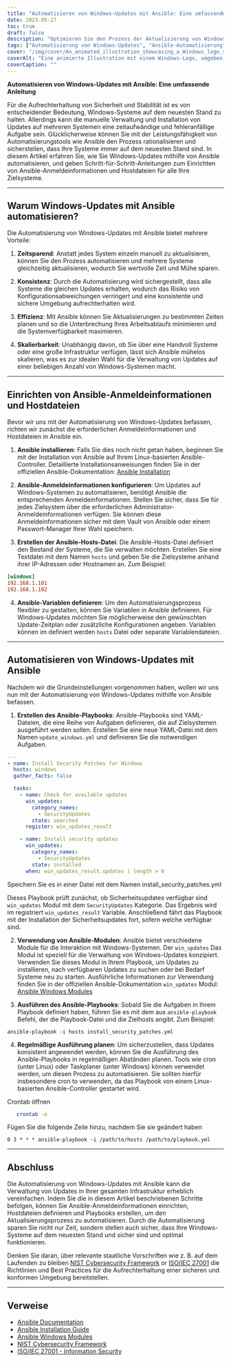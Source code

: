 ```yaml
---
title: "Automatisieren von Windows-Updates mit Ansible: Eine umfassende Anleitung"
date: 2023-05-27
toc: true
draft: false
description: "Optimieren Sie den Prozess der Aktualisierung von Windows-Systemen durch Automatisierung mit Ansible – Schritt-für-Schritt-Anleitungen und Best Practices inklusive."
tags: ["Automatisierung von Windows-Updates", "Ansible-Automatisierung", "Systemmanagement", "Sicherheitspatches", "IT Infrastruktur", "Netzwerkautomatisierung", "Konfigurationsmanagement", "IT-Betrieb", "DevOps", "Internet-Sicherheit", "IT-Automatisierung", "IT-Effizienz", "Ansible-Playbook", "Windows-Sicherheit", "Update-Management", "IT-Produktivität", "IT-Wartung", "Ansible-Anmeldeinformationen", "Host-Konfiguration", "Systemautomatisierung", "Windows-Updates", "Windows-Systemverwaltung", "Windows-Sicherheitspatches", "Windows-IT-Infrastruktur", "Windows-Netzwerkautomatisierung", "Windows-Konfigurationsverwaltung", "Windows-IT-Betrieb", "Windows DevOps", "Windows-Cybersicherheit", "Windows-IT-Automatisierung", "Windows-IT-Effizienz"]
cover: "/img/cover/An_animated_illustration_showcasing_a_Windows_logo_surround.png"
coverAlt: "Eine animierte Illustration mit einem Windows-Logo, umgeben von Zahnrädern, die Automatisierung und Updates symbolisieren."
coverCaption: ""
---
```


**Automatisieren von Windows-Updates mit Ansible: Eine umfassende Anleitung**

Für die Aufrechterhaltung von Sicherheit und Stabilität ist es von entscheidender Bedeutung, Windows-Systeme auf dem neuesten Stand zu halten. Allerdings kann die manuelle Verwaltung und Installation von Updates auf mehreren Systemen eine zeitaufwändige und fehleranfällige Aufgabe sein. Glücklicherweise können Sie mit der Leistungsfähigkeit von Automatisierungstools wie Ansible den Prozess rationalisieren und sicherstellen, dass Ihre Systeme immer auf dem neuesten Stand sind. In diesem Artikel erfahren Sie, wie Sie Windows-Updates mithilfe von Ansible automatisieren, und geben Schritt-für-Schritt-Anleitungen zum Einrichten von Ansible-Anmeldeinformationen und Hostdateien für alle Ihre Zielsysteme.

______

## Warum Windows-Updates mit Ansible automatisieren?

Die Automatisierung von Windows-Updates mit Ansible bietet mehrere Vorteile:

1. **Zeitsparend**: Anstatt jedes System einzeln manuell zu aktualisieren, können Sie den Prozess automatisieren und mehrere Systeme gleichzeitig aktualisieren, wodurch Sie wertvolle Zeit und Mühe sparen.

2. **Konsistenz**: Durch die Automatisierung wird sichergestellt, dass alle Systeme die gleichen Updates erhalten, wodurch das Risiko von Konfigurationsabweichungen verringert und eine konsistente und sichere Umgebung aufrechterhalten wird.

3. **Effizienz**: Mit Ansible können Sie Aktualisierungen zu bestimmten Zeiten planen und so die Unterbrechung Ihres Arbeitsablaufs minimieren und die Systemverfügbarkeit maximieren.

4. **Skalierbarkeit**: Unabhängig davon, ob Sie über eine Handvoll Systeme oder eine große Infrastruktur verfügen, lässt sich Ansible mühelos skalieren, was es zur idealen Wahl für die Verwaltung von Updates auf einer beliebigen Anzahl von Windows-Systemen macht.

______

## Einrichten von Ansible-Anmeldeinformationen und Hostdateien

Bevor wir uns mit der Automatisierung von Windows-Updates befassen, richten wir zunächst die erforderlichen Anmeldeinformationen und Hostdateien in Ansible ein.

1. **Ansible installieren**: Falls Sie dies noch nicht getan haben, beginnen Sie mit der Installation von Ansible auf Ihrem Linux-basierten Ansible-Controller. Detaillierte Installationsanweisungen finden Sie in der offiziellen Ansible-Dokumentation: [Ansible Installation](https://docs.ansible.com/ansible/latest/installation_guide/index.html)

2. **Ansible-Anmeldeinformationen konfigurieren**: Um Updates auf Windows-Systemen zu automatisieren, benötigt Ansible die entsprechenden Anmeldeinformationen. Stellen Sie sicher, dass Sie für jedes Zielsystem über die erforderlichen Administrator-Anmeldeinformationen verfügen. Sie können diese Anmeldeinformationen sicher mit dem Vault von Ansible oder einem Passwort-Manager Ihrer Wahl speichern.

3. **Erstellen der Ansible-Hosts-Datei**: Die Ansible-Hosts-Datei definiert den Bestand der Systeme, die Sie verwalten möchten. Erstellen Sie eine Textdatei mit dem Namen `hosts` und geben Sie die Zielsysteme anhand ihrer IP-Adressen oder Hostnamen an. Zum Beispiel:

```ini
[windows]
192.168.1.101
192.168.1.102
```

4. **Ansible-Variablen definieren**: Um den Automatisierungsprozess flexibler zu gestalten, können Sie Variablen in Ansible definieren. Für Windows-Updates möchten Sie möglicherweise den gewünschten Update-Zeitplan oder zusätzliche Konfigurationen angeben. Variablen können im definiert werden `hosts` Datei oder separate Variablendateien.

______

## Automatisieren von Windows-Updates mit Ansible

Nachdem wir die Grundeinstellungen vorgenommen haben, wollen wir uns nun mit der Automatisierung von Windows-Updates mithilfe von Ansible befassen.

1. **Erstellen des Ansible-Playbooks**: Ansible-Playbooks sind YAML-Dateien, die eine Reihe von Aufgaben definieren, die auf Zielsystemen ausgeführt werden sollen. Erstellen Sie eine neue YAML-Datei mit dem Namen `update_windows.yml` und definieren Sie die notwendigen Aufgaben.

```yaml
---
- name: Install Security Patches for Windows
  hosts: windows
  gather_facts: false

  tasks:
    - name: Check for available updates
      win_updates:
        category_names:
          - SecurityUpdates
        state: searched
      register: win_updates_result

    - name: Install security updates
      win_updates:
        category_names:
          - SecurityUpdates
        state: installed
      when: win_updates_result.updates | length > 0
```
Speichern Sie es in einer Datei mit dem Namen install_security_patches.yml

Dieses Playbook prüft zunächst, ob Sicherheitsupdates verfügbar sind `win_updates` Modul mit dem `SecurityUpdates` Kategorie. Das Ergebnis wird im registriert `win_updates_result` Variable. Anschließend fährt das Playbook mit der Installation der Sicherheitsupdates fort, sofern welche verfügbar sind.

2. **Verwendung von Ansible-Modulen**: Ansible bietet verschiedene Module für die Interaktion mit Windows-Systemen. Der `win_updates` Das Modul ist speziell für die Verwaltung von Windows-Updates konzipiert. Verwenden Sie dieses Modul in Ihrem Playbook, um Updates zu installieren, nach verfügbaren Updates zu suchen oder bei Bedarf Systeme neu zu starten. Ausführliche Informationen zur Verwendung finden Sie in der offiziellen Ansible-Dokumentation `win_updates` Modul: [Ansible Windows Modules](https://docs.ansible.com/ansible/latest/collections/ansible/windows/win_updates_module.html)

3. **Ausführen des Ansible-Playbooks**: Sobald Sie die Aufgaben in Ihrem Playbook definiert haben, führen Sie es mit dem aus `ansible-playbook` Befehl, der die Playbook-Datei und die Zielhosts angibt. Zum Beispiel:

```shell
ansible-playbook -i hosts install_security_patches.yml
```

4. **Regelmäßige Ausführung planen**: Um sicherzustellen, dass Updates konsistent angewendet werden, können Sie die Ausführung des Ansible-Playbooks in regelmäßigen Abständen planen. Tools wie cron (unter Linux) oder Taskplaner (unter Windows) können verwendet werden, um diesen Prozess zu automatisieren. Sie sollten hierfür insbesondere cron to verwenden, da das Playbook von einem Linux-basierten Ansible-Controller gestartet wird.

Crontab öffnen

```bash
   crontab -e
```
Fügen Sie die folgende Zeile hinzu, nachdem Sie sie geändert haben

```text
0 3 * * * ansible-playbook -i /path/to/hosts /path/to/playbook.yml
```

______

## Abschluss

Die Automatisierung von Windows-Updates mit Ansible kann die Verwaltung von Updates in Ihrer gesamten Infrastruktur erheblich vereinfachen. Indem Sie die in diesem Artikel beschriebenen Schritte befolgen, können Sie Ansible-Anmeldeinformationen einrichten, Hostdateien definieren und Playbooks erstellen, um den Aktualisierungsprozess zu automatisieren. Durch die Automatisierung sparen Sie nicht nur Zeit, sondern stellen auch sicher, dass Ihre Windows-Systeme auf dem neuesten Stand und sicher sind und optimal funktionieren.

Denken Sie daran, über relevante staatliche Vorschriften wie z. B. auf dem Laufenden zu bleiben [NIST Cybersecurity Framework](https://www.nist.gov/cyberframework) or [ISO/IEC 27001](https://www.iso.org/isoiec-27001-information-security.html) die Richtlinien und Best Practices für die Aufrechterhaltung einer sicheren und konformen Umgebung bereitstellen.

______

## Verweise

- [Ansible Documentation](https://docs.ansible.com/ansible/latest/index.html)
- [Ansible Installation Guide](https://docs.ansible.com/ansible/latest/installation_guide/index.html)
- [Ansible Windows Modules](https://docs.ansible.com/ansible/latest/collections/ansible/windows/win_updates_module.html)
- [NIST Cybersecurity Framework](https://www.nist.gov/cyberframework)
- [ISO/IEC 27001 - Information Security](https://www.iso.org/isoiec-27001-information-security.html)

